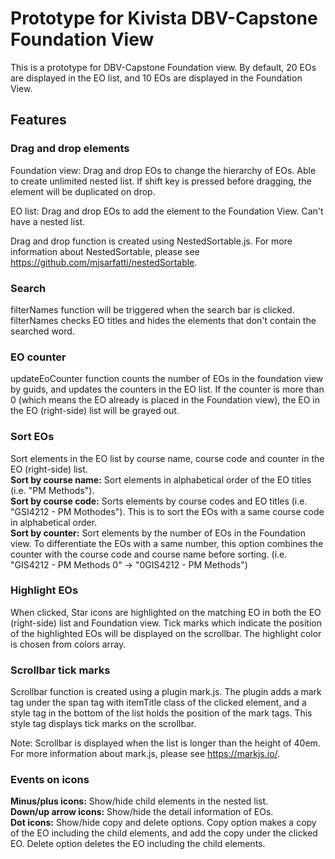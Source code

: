# Prototype for Kivista DBV-Capstone Foundation View

This is a prototype for DBV-Capstone Foundation view. By default, 20 EOs are displayed in the EO list, and 10 EOs are displayed in the Foundation View.


## Features

### Drag and drop elements
Foundation view:
Drag and drop EOs to change the hierarchy of EOs. Able to create unlimited nested list. If shift key is pressed before dragging, the element will be duplicated on drop.

EO list:
Drag and drop EOs to add the element to the Foundation View. Can't have a nested list.

Drag and drop function is created using NestedSortable.js. For more information about NestedSortable, please see https://github.com/mjsarfatti/nestedSortable.

### Search
filterNames function will be triggered when the search bar is clicked. filterNames checks EO titles and hides the elements that don't contain the searched word. 

### EO counter
updateEoCounter function counts the number of EOs in the foundation view by guids, and updates the counters in the EO list. If the counter is more than 0 (which means the EO already is placed in the Foundation view), the EO in the EO (right-side) list will be grayed out.

### Sort EOs
Sort elements in the EO list by course name, course code and counter in the EO (right-side) list.  
**Sort by course name:** Sort elements in alphabetical order of the EO titles (i.e. "PM Methods").  
**Sort by course code:** Sorts elements by course codes and EO titles (i.e. "GSI4212 - PM Mothodes"). This is to sort the EOs with a same course code in alphabetical order.  
**Sort by counter:** Sort elements by the number of EOs in the Foundation view. To differentiate the EOs with a same number, this option combines the counter with the course code and course name before sorting. (i.e. "GIS4212 - PM Methods 0" -> "0GIS4212 - PM Methods")

### Highlight EOs
When clicked, Star icons are highlighted on the matching EO in both the EO (right-side) list and Foundation view. Tick marks which indicate the position of the highlighted EOs will be displayed on the scrollbar. The highlight color is chosen from colors array. 

### Scrollbar tick marks
Scrollbar function is created using a plugin mark.js. The plugin adds a mark tag under the span tag with itemTitle class of the clicked element, and a style tag in the bottom of the list holds the position of the mark tags. This style tag displays tick marks on the scrollbar.

Note: Scrollbar is displayed when the list is longer than the height of 40em.  
For more information about mark.js, please see https://markjs.io/. 

### Events on icons
**Minus/plus icons:** Show/hide child elements in the nested list.  
**Down/up arrow icons:** Show/hide the detail information of EOs.  
**Dot icons:** Show/hide copy and delete options. Copy option makes a copy of the EO including the child elements, and add the copy under the clicked EO. Delete option deletes the EO including the child elements.

